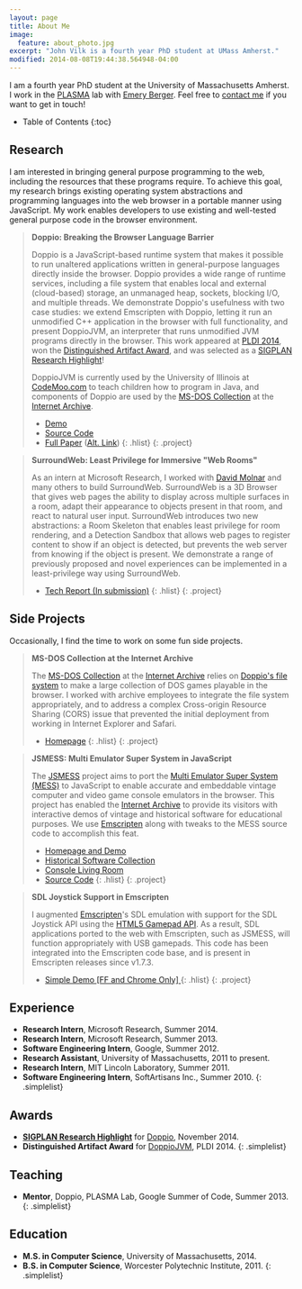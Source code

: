 ```yaml
---
layout: page
title: About Me
image:
  feature: about_photo.jpg
excerpt: "John Vilk is a fourth year PhD student at UMass Amherst."
modified: 2014-08-08T19:44:38.564948-04:00
---
```


I am a fourth year PhD student at the University of Massachusetts Amherst. I work in the [PLASMA](http://www.cs.umass.edu/~plasma/) lab with [Emery Berger](http://emeryberger.com/). Feel free to [contact me](../contact/) if you want to get in touch!

* Table of Contents
{:toc}

## Research

I am interested in bringing general purpose programming to the web, including the resources that these programs require. To achieve this goal, my research brings existing operating system abstractions and programming languages into the web browser in a portable manner using JavaScript. My work enables developers to use existing and well-tested general purpose code in the browser environment.

> **Doppio: Breaking the Browser Language Barrier**
>
> Doppio is a JavaScript-based runtime system that makes it possible to run unaltered applications written in general-purpose languages directly inside the browser. Doppio provides a wide range of runtime services, including a file system that enables local and external (cloud-based) storage, an unmanaged heap, sockets, blocking I/O, and multiple threads. We demonstrate Doppio's usefulness with two case studies: we extend Emscripten with Doppio, letting it run an unmodified C++ application in the browser with full functionality, and present DoppioJVM, an interpreter that runs unmodified JVM programs directly in the browser. This work appeared at [PLDI 2014](http://conferences.inf.ed.ac.uk/pldi2014/), won the [Distinguished Artifact Award](http://pldi14-aec.cs.brown.edu/), and was selected as a [SIGPLAN Research Highlight](http://www.sigplan.org/Newsletters/CACM/Papers/)!
>
> DoppioJVM is currently used by the University of Illinois at [CodeMoo.com](http://codemoo.com/) to teach children how to program in Java, and components of Doppio are used by the [MS-DOS Collection](https://archive.org/details/softwarelibrary_msdos_games/v2) at the [Internet Archive](https://archive.org/).
>
> * [Demo](http://doppiojvm.org/)
> * [Source Code](https://github.com/plasma-umass/doppio)
> * [Full Paper](http://dl.acm.org/citation.cfm?id=2594293) ([Alt. Link](https://plasma-umass.github.io/doppio-demo/paper.pdf))
> {: .hlist}
{: .project}

> **SurroundWeb: Least Privilege for Immersive "Web Rooms"**
>
> As an intern at Microsoft Research, I worked with [David Molnar](http://research.microsoft.com/en-us/people/dmolnar/) and many others to build SurroundWeb. SurroundWeb is a 3D Browser that gives web pages the ability to display across multiple surfaces in a room, adapt their appearance to objects present in that room, and react to natural user input. SurroundWeb introduces two new abstractions: a Room Skeleton that enables least privilege for room rendering, and a Detection Sandbox that allows web pages to register content to show if an object is detected, but prevents the web server from knowing if the object is present. We demonstrate a range of previously proposed and novel experiences can be implemented in a least-privilege way using SurroundWeb.
>
> * [Tech Report (In submission)](http://research.microsoft.com/apps/pubs/?id=209968)
> {: .hlist}
{: .project}

## Side Projects

Occasionally, I find the time to work on some fun side projects.

> **MS-DOS Collection at the Internet Archive**
>
> The [MS-DOS Collection](https://archive.org/details/softwarelibrary_msdos_games/v2) at the [Internet Archive](https://archive.org/) relies on [Doppio's file system](https://github.com/jvilk/browserfs) to make a large collection of DOS games playable in the browser. I worked with archive employees to integrate the file system appropriately, and to address a complex Cross-origin Resource Sharing (CORS) issue that prevented the initial deployment from working in Internet Explorer and Safari.
>
> * [Homepage](https://archive.org/details/softwarelibrary_msdos_games/v2)
> {: .hlist}
{: .project}

> **JSMESS: Multi Emulator Super System in JavaScript**
>
> The [JSMESS](http://jsmess.textfiles.com/) project aims to port the [Multi Emulator Super System (MESS)](http://mess.org/) to JavaScript to enable accurate and embeddable vintage computer and video game console emulators in the browser. This project has enabled the [Internet Archive](http://archive.org/) to provide its visitors with interactive demos of vintage and historical software for educational purposes. We use [Emscripten](https://github.com/kripken/emscripten) along with tweaks to the MESS source code to accomplish this feat.
>
> * [Homepage and Demo](http://jsmess.textfiles.com/)
> * [Historical Software Collection](https://archive.org/details/historicalsoftware)
> * [Console Living Room](https://archive.org/details/consolelivingroom)
> * [Source Code](https://github.com/jsmess/jsmess)
> {: .hlist}
{: .project}

> **SDL Joystick Support in Emscripten**
>
> I augmented [Emscripten](https://github.com/kripken/emscripten/)'s SDL emulation with support for the SDL Joystick API using the [HTML5 Gamepad API](http://www.w3.org/TR/gamepad/). As a result, SDL applications ported to the web with Emscripten, such as JSMESS, will function appropriately with USB gamepads. This code has been integrated into the Emscripten code base, and is present in Emscripten releases since v1.7.3.
>
> * [Simple Demo [FF and Chrome Only] ](http://people.cs.umass.edu/~jvilk/sdljoy/sdljoy.html)
> {: .hlist}
{: .project}

## Experience

* **Research Intern**, Microsoft Research, Summer 2014.
* **Research Intern**, Microsoft Research, Summer 2013.
* **Software Engineering Intern**, Google, Summer 2012.
* **Research Assistant**, University of Massachusetts, 2011 to present.
* **Research Intern**, MIT Lincoln Laboratory, Summer 2011.
* **Software Engineering Intern**, SoftArtisans Inc., Summer 2010.
{: .simplelist}

## Awards

* **[SIGPLAN Research Highlight](http://www.sigplan.org/Newsletters/CACM/Papers/)** for [Doppio](http://dl.acm.org/citation.cfm?id=2594293), November 2014.
* **Distinguished Artifact Award** for [DoppioJVM](http://github.com/plasma-umass/doppio), PLDI 2014.
{: .simplelist}

## Teaching

* **Mentor**, Doppio, PLASMA Lab, Google Summer of Code, Summer 2013.
{: .simplelist}

## Education

* **M.S. in Computer Science**, University of Massachusetts, 2014.
* **B.S. in Computer Science**, Worcester Polytechnic Institute, 2011.
{: .simplelist}
